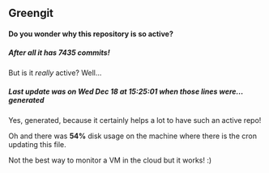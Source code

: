 ## Greengit

#### Do you wonder why this repository is so active?

##### After all it has 7435 commits!

But is it *really* active? Well...

##### Last update was on Wed Dec 18 at 15:25:01 when those lines were... generated

Yes, generated, because it certainly helps a lot to have such an active repo!

Oh and there was **54%** disk usage on the machine
where there is the cron updating this file.

Not the best way to monitor a VM in the cloud but it works! :)
